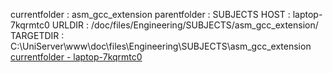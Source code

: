 currentfolder : asm_gcc_extension
parentfolder : SUBJECTS
HOST : laptop-7kqrmtc0
URLDIR : /doc/files/Engineering/SUBJECTS/asm_gcc_extension/
TARGETDIR : C:\UniServer\www\doc\files\Engineering\SUBJECTS\asm_gcc_extension
<BR/>
[currentfolder - laptop-7kqrmtc0](http://laptop-7kqrmtc0/doc/files/Engineering/SUBJECTS/asm_gcc_extension/open-command-prompt-here.html)

